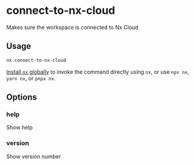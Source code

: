# connect-to-nx-cloud

Makes sure the workspace is connected to Nx Cloud

## Usage

```bash
nx connect-to-nx-cloud
```

[Install `nx` globally]({{framework}}/getting-started/nx-setup#install-nx) to invoke the command directly using `nx`, or use `npx nx`, `yarn nx`, or `pnpx nx`.

## Options

### help

Show help

### version

Show version number
